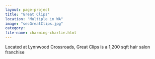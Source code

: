 ```yaml
---
layout: page-project
title: "Great Clips"
location: "Multiple in WA"
image: "secGreatClips.jpg"
category:
file-name: charming-charlie.html
---
```


Located at Lynnwood Crossroads, Great Clips is a 1,200 sqft hair salon franchise
